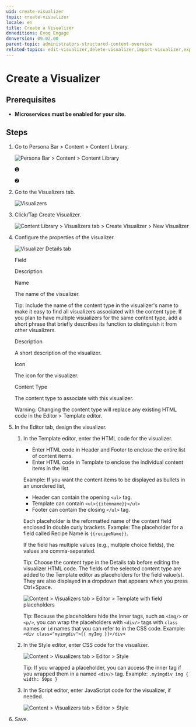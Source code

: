 ```yaml
---
uid: create-visualizer
topic: create-visualizer
locale: en
title: Create a Visualizer
dnneditions: Evoq Engage
dnnversion: 09.02.00
parent-topic: administrators-structured-content-overview
related-topics: edit-visualizer,delete-visualizer,import-visualizer,export-visualizer
---
```


# Create a Visualizer

## Prerequisites

*   **Microservices must be enabled for your site.**

## Steps

1.  Go to Persona Bar \> Content \> Content Library.
    
    ![Persona Bar > Content > Content Library](/images/scr-pbar-host-Content-E91.png)
    
    ➊
    
    ➋
    
2.  Go to the Visualizers tab.
    
    ![Visualizers](/images/scr-pbtabs-all-Content-ContentLibrary-Visualizers-E91.png)
    
3.  Click/Tap Create Visualizer.
    
      
    
    ![Content Library > Visualizers tab > Create Visualizer > New Visualizer](/images/scr-Visualizers-CreateBtn-New-E91.png)
    
      
    
4.  Configure the properties of the visualizer.
    
      
    
    ![Visualizer Details tab](/images/scr-Visualizers-Details-E91.png)
    
      
    
    Field
    
    Description
    
    Name
    
    The name of the visualizer.
    
    Tip: Include the name of the content type in the visualizer's name to make it easy to find all visualizers associated with the content type. If you plan to have multiple visualizers for the same content type, add a short phrase that briefly describes its function to distinguish it from other visualizers.
    
    Description
    
    A short description of the visualizer.
    
    Icon
    
    The icon for the visualizer.
    
    Content Type
    
    The content type to associate with this visualizer.
    
    Warning: Changing the content type will replace any existing HTML code in the Editor \> Template editor.
    
5.  In the Editor tab, design the visualizer.
    1.  In the Template editor, enter the HTML code for the visualizer.
        
        *   Enter HTML code in Header and Footer to enclose the entire list of content items.
        *   Enter HTML code in Template to enclose the individual content items in the list.
        
        Example: If you want the content items to be displayed as bullets in an unordered list,
        
        *   Header can contain the opening `<ul>` tag.
        *   Template can contain `<ul>{{itemname}}</ul>`
        *   Footer can contain the closing `</ul>` tag.
        
        Each placeholder is the reformatted name of the content field enclosed in double curly brackets. Example: The placeholder for a field called Recipe Name is `{{recipeName}}`.
        
        If the field has multiple values (e.g., multiple choice fields), the values are comma-separated.
        
        Tip: Choose the content type in the Details tab before editing the visualizer HTML code. The fields of the selected content type are added to the Template editor as placeholders for the field value(s). They are also displayed in a dropdown that appears when you press Ctrl+Space.
        
          
        
        ![Content > Visualizers tab > Editor > Template with field placeholders](/images/scr-Visualizers-Editor-Template-E91.gif)
        
          
        
        Tip: Because the placeholders hide the inner tags, such as `<img/>` or `<p/>`, you can wrap the placeholders with `<div/>` tags with `class` names or `id` names that you can refer to in the CSS code. Example: `<div class="myimgdiv">{{ myImg }}</div>`
        
    2.  In the Style editor, enter CSS code for the visualizer.
        
          
        
        ![Content > Visualizers tab > Editor > Style](/images/scr-Visualizers-Editor-Style-E91.png)
        
          
        
        Tip: If you wrapped a placeholder, you can access the inner tag if you wrapped them in a named `<div/>` tag. Example: `.myimgdiv img { width: 50px }`
        
    3.  In the Script editor, enter JavaScript code for the visualizer, if needed.
        
          
        
        ![Content > Visualizers tab > Editor > Style](/images/scr-Visualizers-Editor-Script-E91.png)
        
          
        
6.  Save.